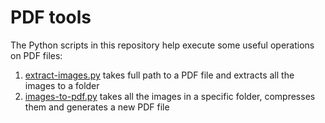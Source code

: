 # PDF tools

The Python scripts in this repository help execute some useful operations on PDF files:

1. [extract-images.py](./extract-images.py) takes full path to a PDF file and extracts all the images to a folder
1. [images-to-pdf.py](./images-to-pdf.py) takes all the images in a specific folder, compresses them and generates a new PDF file